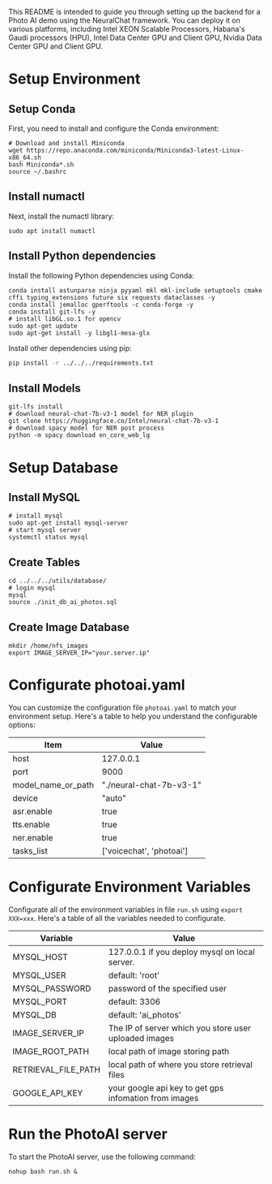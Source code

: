 This README is intended to guide you through setting up the backend for a Photo AI demo using the NeuralChat framework. You can deploy it on various platforms, including Intel XEON Scalable Processors, Habana's Gaudi processors (HPU), Intel Data Center GPU and Client GPU, Nvidia Data Center GPU and Client GPU.


# Setup Environment


## Setup Conda

First, you need to install and configure the Conda environment:

```shell
# Download and install Miniconda
wget https://repo.anaconda.com/miniconda/Miniconda3-latest-Linux-x86_64.sh
bash Miniconda*.sh
source ~/.bashrc
```

## Install numactl

Next, install the numactl library:

```shell
sudo apt install numactl
```

## Install Python dependencies

Install the following Python dependencies using Conda:

```shell
conda install astunparse ninja pyyaml mkl mkl-include setuptools cmake cffi typing_extensions future six requests dataclasses -y
conda install jemalloc gperftools -c conda-forge -y
conda install git-lfs -y
# install libGL.so.1 for opencv
sudo apt-get update
sudo apt-get install -y libgl1-mesa-glx
```

Install other dependencies using pip:

```bash
pip install -r ../../../requirements.txt
```

## Install Models
```shell
git-lfs install
# download neural-chat-7b-v3-1 model for NER plugin
git clone https://huggingface.co/Intel/neural-chat-7b-v3-1
# download spacy model for NER post process
python -m spacy download en_core_web_lg
```


# Setup Database
## Install MySQL
```shell
# install mysql
sudo apt-get install mysql-server
# start mysql server
systemctl status mysql
```

## Create Tables
```shell
cd ../../../utils/database/
# login mysql
mysql
source ./init_db_ai_photos.sql
```

## Create Image Database
```shell
mkdir /home/nfs_images
export IMAGE_SERVER_IP="your.server.ip"
```

# Configurate photoai.yaml

You can customize the configuration file `photoai.yaml` to match your environment setup. Here's a table to help you understand the configurable options:

|  Item               | Value                                  |
| ------------------- | ---------------------------------------|
| host                | 127.0.0.1                              |
| port                | 9000                                   |
| model_name_or_path  | "./neural-chat-7b-v3-1"        |
| device              | "auto"                                  |
| asr.enable          | true                                   |
| tts.enable          | true                                   |
| ner.enable          | true                                   |
| tasks_list          | ['voicechat', 'photoai']               |


# Configurate Environment Variables

Configurate all of the environment variables in file `run.sh` using `export XXX=xxx`. Here's a table of all the variables needed to configurate.

|  Variable           | Value                                  |
| ------------------- | ---------------------------------------|
| MYSQL_HOST          | 127.0.0.1 if you deploy mysql on local server.  |
| MYSQL_USER          | default: 'root'                                   |
| MYSQL_PASSWORD      | password of the specified user        |
| MYSQL_PORT          | default: 3306                                  |
| MYSQL_DB            | default: 'ai_photos'                                |
| IMAGE_SERVER_IP     | The IP of server which you store user uploaded images      |
| IMAGE_ROOT_PATH     | local path of image storing path                     |
| RETRIEVAL_FILE_PATH | local path of where you store retrieval files               |
| GOOGLE_API_KEY      | your google api key to get gps infomation from images           |


# Run the PhotoAI server
To start the PhotoAI server, use the following command:

```shell
nohup bash run.sh &
```
